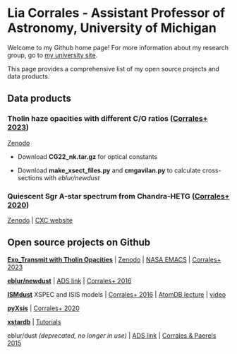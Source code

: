 # Lia Corrales - Assistant Professor of Astronomy, University of Michigan

Welcome to my Github home page! For more information about my research group, go to [my university site](https://sites.lsa.umich.edu/liacorrales/).

This page provides a comprehensive list of my open source projects and data products.

## Data products

### Tholin haze opacities with different C/O ratios ([Corrales+ 2023](https://ui.adsabs.harvard.edu/abs/2023ApJ...943L..26C/abstract))

[Zenodo](https://zenodo.org/records/7500026)

- Download **CG22_nk.tar.gz** for optical constants

- Download **make_xsect_files.py** and **cmgavilan.py** to calculate cross-sections with *eblur/newdust*

### Quiescent Sgr A-star spectrum from Chandra-HETG ([Corrales+ 2020](https://ui.adsabs.harvard.edu/abs/2020ApJ...891...71C/abstract))

[Zenodo](https://zenodo.org/records/3671413) | [CXC website](https://cxc.cfa.harvard.edu/cda/Contrib/2020/CORR1/)

## Open source projects on Github

[**Exo_Transmit with Tholin Opacities**](https://github.com/eblur/Exo_Transmit/tree/expand-on-teal) | [Zenodo](https://zenodo.org/records/7500026) | [NASA EMACS](https://emac.gsfc.nasa.gov?cid=2310-004) | [Corrales+ 2023](https://ui.adsabs.harvard.edu/abs/2023ApJ...943L..26C/abstract)

[**eblur/newdust**](https://github.com/eblur/newdust) | [ADS link](https://ui.adsabs.harvard.edu/abs/2023zndo...7500048C/abstract) | [Corrales+ 2016](https://ui.adsabs.harvard.edu/abs/2016MNRAS.458.1345C/abstract)

[**ISMdust**](https://github.com/eblur/ismdust) XSPEC and ISIS models | [Corrales+ 2016](https://ui.adsabs.harvard.edu/abs/2016MNRAS.458.1345C/abstract) | [AtomDB lecture](https://zenodo.org/records/3973086) | [video](https://youtu.be/FjMQa2ZWZuo)

[**pyXsis**](https://github.com/eblur/pyxsis) | [Corrales+ 2020](https://ui.adsabs.harvard.edu/abs/2020ApJ...891...71C/abstract)

[**xstardb**](https://github.com/eblur/xstardb) | [Tutorials](https://github.com/eblur/xstardb-tutorials)

eblur/dust *(deprecated, no longer in use)* | [ADS link](https://ui.adsabs.harvard.edu/abs/2016pyas.confE..12C/abstract) | [Corrales & Paerels 2015](https://ui.adsabs.harvard.edu/abs/2015MNRAS.453.1121C/abstract)
